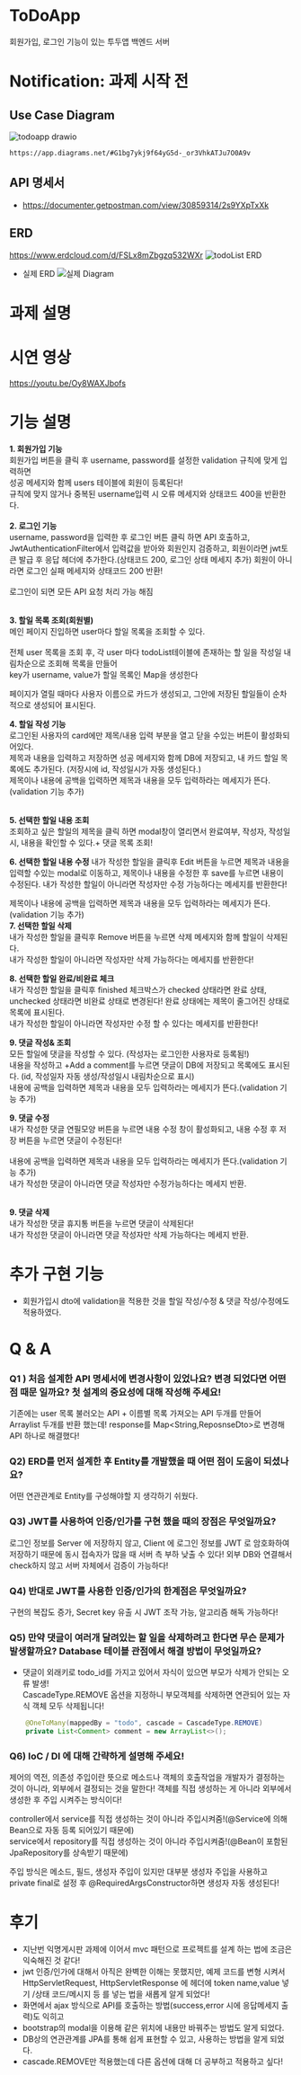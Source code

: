 # ToDoApp
회원가입, 로그인 기능이 있는 투두앱 백엔드 서버

# **Notification: 과제 시작 전**

## Use Case Diagram
![todoapp drawio](https://github.com/leeminju/ToDoApp/assets/19209147/1a799051-5579-4fe1-b4bf-d9351be27b36)

    https://app.diagrams.net/#G1bg7ykj9f64yG5d-_or3VhkATJu7O0A9v
## API 명세서
- https://documenter.getpostman.com/view/30859314/2s9YXpTxXk
    
## ERD
  https://www.erdcloud.com/d/FSLx8mZbgzq532WXr 
![todoList ERD](https://github.com/leeminju/ToDoApp/assets/19209147/c9ff681b-e6fe-4967-b849-8ea14a4944cd)
- 실제 ERD
![실제 Diagram](https://github.com/leeminju/ToDoApp/assets/19209147/5eac8c8c-c690-4c9f-9ba9-7275be1d5447)


# 과제 설명
# 시연 영상

https://youtu.be/Oy8WAXJbofs

# 기능 설명
**1. 회원가입 기능**<br>
회원가입 버튼을 클릭 후 username, password를 설정한 validation 규칙에 맞게 입력하면 <br>
성공 메세지와 함께 users 테이블에 회원이 등록된다!<br>
규칙에 맞지 않거나 중복된 username입력 시 오류 메세지와 상태코드 400을 반환한다. <br>
<br>
**2. 로그인 기능**<br>
username, password을 입력한 후 로그인 버튼 클릭 하면 API 호출하고,<br> 
JwtAuthenticationFilter에서 입력값을 받아와 회원인지 검증하고,
회원이라면 jwt토큰 발급 후 응답 헤더에 추가한다.(상태코드 200, 로그인 상태 메세지 추가)
회원이 아니라면 로그인 실패 메세지와 상태코드 200 반환!<br><br>
로그인이 되면 모든 API 요청 처리 가능 해짐<br><br>
 
**3. 할일 목록 조회(회원별)**<br>
메인 페이지 진입하면 user마다 할일 목록을 조회할 수 있다.<br><br>
전체 user 목록을 조회 후, 각 user 마다 todoList테이블에 존재하는 할 일을 작성일 내림차순으로 조회해 목록을 만들어<br>
key가 username, value가 할일 목록인 Map을 생성한다<br> 

페이지가 열릴 때마다 사용자 이름으로 카드가 생성되고, 그안에 저장된 할일들이 순차적으로 생성되어 표시된다.

**4. 할일 작성 기능**<br>
로그인된 사용자의 card에만 제목/내용 입력 부분을 열고 닫을 수있는 버튼이 활성화되어있다.<br>
제목과 내용을 입력하고 저장하면 성공 메세지와 함께 DB에 저장되고, 내 카드 할일 목록에도 추가된다.
(저장시에 id, 작성일시가 자동 생성된다.)<br>
제목이나 내용에 공백을 입력하면 제목과 내용을 모두 입력하라는 메세지가 뜬다.(validation 기능 추가)


<br>**5. 선택한 할일 내용 조회**
<br>조회하고 싶은 할일의 제목을 클릭 하면 modal창이 열리면서 완료여부, 작성자, 작성일시, 내용을 확인할 수 있다.+ 댓글 목록 조회!

**6. 선택한 할일 내용 수정**
내가 작성한 할일을 클릭후 Edit 버튼을 누르면 제목과 내용을 입력할 수있는 modal로 이동하고, 제목이나 내용을 수정한 후 save를 누르면 내용이 수정된다.
내가 작성한 할일이 아니라면 작성자만 수정 가능하다는 메세지를 반환한다!<br>

제목이나 내용에 공백을 입력하면 제목과 내용을 모두 입력하라는 메세지가 뜬다.(validation 기능 추가)
<br>**7. 선택한 할일 삭제**<br>
내가 작성한 할일을 클릭후 Remove 버튼을 누르면 삭제 메세지와 함께 할일이 삭제된다.
<br>내가 작성한 할일이 아니라면 작성자만 삭제 가능하다는 메세지를 반환한다!
 
**8. 선택한 할일 완료/비완료 체크**<br>
내가 작성한 할일을 클릭후 finished 체크박스가 checked 상태라면 완료 상태,<br>
unchecked 상태라면 비완료 상태로 변경된다!
완료 상태에는 제목이 줄그어진 상태로 목록에 표시된다.
<br>내가 작성한 할일이 아니라면 작성자만 수정 할 수 있다는 메세지를 반환한다!

**9. 댓글 작성& 조회**<br>
모든 할일에 댓글을 작성할 수 있다. (작성자는 로그인한 사용자로 등록됨!)<br>
내용을 작성하고 +Add a comment를 누르면 댓글이 DB에 저장되고 목록에도 표시된다. (id, 작성일자 자동 생성/작성일시 내림차순으로 표시)
<br>내용에 공백을 입력하면 제목과 내용을 모두 입력하라는 메세지가 뜬다.(validation 기능 추가)

**9. 댓글 수정**<br>
내가 작성한 댓글 연필모양 버튼을 누르면 내용 수정 창이 활성화되고, 내용 수정 후 저장 버튼을 누르면
댓글이 수정된다!<br>
<br>내용에 공백을 입력하면 제목과 내용을 모두 입력하라는 메세지가 뜬다.(validation 기능 추가)
<br>내가 작성한 댓글이 아니라면 댓글 작성자만 수정가능하다는 메세지 반환.

<br>**9. 댓글 삭제**<br>
내가 작성한 댓글 휴지통 버튼을 누르면 댓글이 삭제된다!
<br>내가 작성한 댓글이 아니라면 댓글 작성자만 삭제 가능하다는 메세지 반환.

# 추가 구현 기능
- 회원가입시 dto에 validation을 적용한 것을 할일 작성/수정 & 댓글 작성/수정에도 적용하였다.
# Q & A

### Q1 ) 처음 설계한 API 명세서에 변경사항이 있었나요? 변경 되었다면 어떤 점 때문 일까요? 첫 설계의 중요성에 대해 작성해 주세요!  
기존에는 user 목록 불러오는 API + 이름별 목록 가져오는 API 두개를 만들어 Arraylist 두개를 반환 했는데!
response를 Map<String,ReposnseDto>로 변경해  API 하나로 해결했다!

### Q2) ERD를 먼저 설계한 후 Entity를 개발했을 때 어떤 점이 도움이 되셨나요?
어떤 연관관계로 Entity를 구성해야할 지 생각하기 쉬웠다.

### Q3) JWT를 사용하여 인증/인가를 구현 했을 때의 장점은 무엇일까요?
로그인 정보를 Server 에 저장하지 않고, Client 에 로그인 정보를 JWT 로 암호화하여 저장하기 때문에 동시 접속자가 많을 때 서버 측 부하 낮출 수 있다!  외부 DB와 연결해서 check하지 않고 서버 자체에서 검증이 가능하다!

### Q4) 반대로 JWT를 사용한 인증/인가의 한계점은 무엇일까요?
구현의 복잡도 증가, Secret key 유출 시 JWT 조작 가능, 알고리즘 해독 가능하다!

### Q5)  만약 댓글이 여러개 달려있는 할 일을 삭제하려고 한다면 무슨 문제가 발생할까요? Database 테이블 관점에서 해결 방법이 무엇일까요?
  - 댓글이 외래키로 todo_id를 가지고 있어서 자식이 있으면 부모가 삭제가 안되는 오류 발생!   
 CascadeType.REMOVE 옵션을 지정하니  부모객체를 삭제하면 연관되어 있는 자식 객체 모두 삭제됩니다!
```java
    @OneToMany(mappedBy = "todo", cascade = CascadeType.REMOVE)
    private List<Comment> comment = new ArrayList<>();
```

### Q6)  IoC / DI 에 대해 간략하게 설명해 주세요!
제어의 역전, 의존성 주입이란 뜻으로 메소드나 객체의 호출작업을 개발자가 결정하는 것이 아니라, 외부에서 결정되는 것을 말한다!
객체를 직접 생성하는 게 아니라 외부에서 생성한 후 주입 시켜주는 방식이다!

controller에서 service를 직접 생성하는 것이 아니라 주입시켜줌!(@Service에 의해  Bean으로 자동 등록 되어있기 때문에)<br>
service에서 repository를 직접 생성하는 것이 아니라 주입시켜줌!(@Bean이 포함된 JpaRepository를 상속받기 때문에)

주입 방식은 메소드, 필드, 생성자 주입이 있지만 대부분  생성자 주입을 사용하고
private final로 설정 후 @RequiredArgsConstructor하면 생성자 자동 생성된다!

# 후기
- 지난번 익명게시판 과제에 이어서 mvc 패턴으로 프로젝트를 설계 하는 법에 조금은 익숙해진 것 같다!
- jwt 인증/인가에 대해서 아직은 완벽한 이해는 못했지만, 예제 코드를 변형 시켜서
HttpServletRequest,  HttpServletResponse 에 헤더에 token name,value 넣기 /상태 코드/메시지 등 를 넣는 법을 새롭게 알게 되었다! 
- 화면에서 ajax 방식으로 API를 호출하는 방법(success,error 시에 응답메세지 출력)도 익히고
- bootstrap의 modal을 이용해 같은 위치에 내용만 바꿔주는 방법도 알게 되었다.
- DB상의 연관관계를 JPA를 통해 쉽게 표현할 수 있고, 사용하는 방법을 알게 되었다.
- cascade.REMOVE만 적용했는데 다른 옵션에 대해 더 공부하고 적용하고 싶다!
